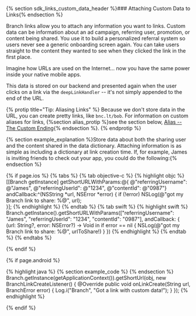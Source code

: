 {% section sdk_links_custom_data_header %}### Attaching Custom Data to Links{% endsection %}

Branch links allow you to attach any information you want to links. Custom data can be information about an ad campaign, referring user, promotion, or content being shared. You use it to build a personalized referral system so users never see a generic onboarding screen again. You can take users straight to the content they wanted to see when they clicked the link in the first place.

Imagine how URLs are used on the Internet... now you have the same power inside your native mobile apps.

This data is stored on our backend and presented again when the user clicks on a link via the `deepLinkHandler` -- it's not simply appended to the end of the URL.

{% protip title="Tip: Aliasing Links" %}
Because we don't store data in the URL, you can create pretty links, like `bnc.lt/bob`. For information on custom aliases for links, {%section alias_protip %}see the section below, [Alias -- The Custom Ending](/recipes/add_custom_link_data_and_routing/{{page.platform}}/#alias---the-custom-ending){% endsection %}.
{% endprotip %}

{% section example_explanation %}Store data about both the sharing user and the content shared in the data dictionary. Attaching information is as simple as including a dictionary at link creation time. If, for example, James is inviting friends to check out your app, you could do the following:{% endsection %}

<!--- iOS -->
{% if page.ios %}
{% tabs %}
{% tab objective-c %}
{% highlight objc %}
[[Branch getInstance] getShortURLWithParams:@{  @"referringUsername": @"James",
                                                @"referringUserId": @"1234",
                                                @"contentId": @"0987"} andCallback:^(NSString *url, NSError *error) {
    if (!error) NSLog(@"got my Branch link to share: %@", url);    
}];
{% endhighlight %}
{% endtab %}
{% tab swift %}
{% highlight swift %}
Branch.getInstance().getShortURLWithParams(["referringUsername": "James",
                                            "referringUserId": "1234",
                                            "contentId": "0987"], andCallback: { (url: String?, error: NSError?) -> Void in
    if error == nil {
        NSLog(@"got my Branch link to share: %@", urlToShare!)
    }
})
{% endhighlight %}
{% endtab %}
{% endtabs %}

{% endif %}
<!--- /iOS -->


<!--- Android -->
{% if page.android %}

{% highlight java %}
{% section example_code %}
{% endsection %}
Branch.getInstance(getApplicationContext()).getShortUrl(obj, new BranchLinkCreateListener() {
	@Override
	public void onLinkCreate(String url, BranchError error) {
	    Log.i("Branch", "Got a link with custom data!");
	}
});
{% endhighlight %}

{% endif %}
<!--- /Android -->
